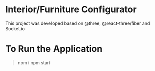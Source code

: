 # Interior/Furniture Configurator

This project was developed based on @three, @react-three/fiber and Socket.io

# To Run the Application

> npm i
> npm start 
